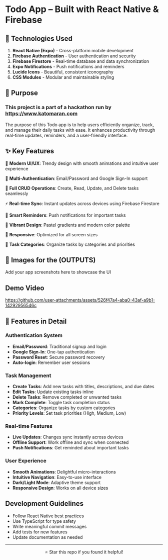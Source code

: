 # Todo App – Built with React Native & Firebase

## 🔧 Technologies Used

1. **React Native (Expo)** - Cross-platform mobile development
2. **Firebase Authentication** - User authentication and security
3. **Firebase Firestore** - Real-time database and data synchronization
4. **Expo Notifications** - Push notifications and reminders
5. **Lucide Icons** - Beautiful, consistent iconography
6. **CSS Modules** - Modular and maintainable styling

## 🎯 Purpose
### This project is a part of a hackathon run by https://www.katomaran.com
The purpose of this Todo app is to help users efficiently organize, track, and manage their daily tasks with ease. It enhances productivity through real-time updates, reminders, and a user-friendly interface.

## ✨ Key Features

🎨 **Modern UI/UX**: Trendy design with smooth animations and intuitive user experience

🔐 **Multi-Authentication**: Email/Password and Google Sign-In support

📝 **Full CRUD Operations**: Create, Read, Update, and Delete tasks seamlessly

⚡ **Real-time Sync**: Instant updates across devices using Firebase Firestore

🔔 **Smart Reminders**: Push notifications for important tasks

🌈 **Vibrant Design**: Pastel gradients and modern color palette

📱 **Responsive**: Optimized for all screen sizes

🎯 **Task Categories**: Organize tasks by categories and priorities

## 📸 Images for the (OUTPUTS)

Add your app screenshots here to showcase the UI

## Demo Video 

https://github.com/user-attachments/assets/526f47a4-aba0-43af-a9b1-14292956546c

## 📱 Features in Detail

### Authentication System
- **Email/Password**: Traditional signup and login
- **Google Sign-In**: One-tap authentication
- **Password Reset**: Secure password recovery
- **Auto-login**: Remember user sessions

### Task Management
- **Create Tasks**: Add new tasks with titles, descriptions, and due dates
- **Edit Tasks**: Update existing tasks inline
- **Delete Tasks**: Remove completed or unwanted tasks
- **Mark Complete**: Toggle task completion status
- **Categories**: Organize tasks by custom categories
- **Priority Levels**: Set task priorities (High, Medium, Low)

### Real-time Features
- **Live Updates**: Changes sync instantly across devices
- **Offline Support**: Work offline and sync when connected
- **Push Notifications**: Get reminded about important tasks

### User Experience
- **Smooth Animations**: Delightful micro-interactions
- **Intuitive Navigation**: Easy-to-use interface
- **Dark/Light Mode**: Adaptive theme support
- **Responsive Design**: Works on all device sizes

## Development Guidelines

- Follow React Native best practices
- Use TypeScript for type safety
- Write meaningful commit messages
- Add tests for new features
- Update documentation as needed

---

<div align="center">
  <p>⭐ Star this repo if you found it helpful!</p>
</div>
